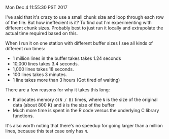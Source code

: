 Mon Dec  4 11:55:30 PST 2017

I've said that it's crazy to use a small chunk size and loop through each
row of the file. But how ineffecient is it? To find out I'm experimenting
with different chunk sizes. Probably best to just run it locally and
extrapolate the actual time required based on this.

When I run it on one station with different buffer sizes I see all kinds of
different run times:

- 1 million lines in the buffer takes takes 1.24 seconds
- 10,000 lines takes 3.4 seconds.
- 1,000 lines takes 18 seconds.
- 100 lines takes 3 minutes.
- 1 line takes more than 3 hours (Got tired of waiting)

There are a few reasons for why it takes this long:

- It allocates memory `O(N / B)` times, where `N` is the size of
  the original data (about 800 K) and `B` is the size of the buffer
- Much more time is spent in the R code versus the underlying C library
  functions.

It's also worth noting that there's no speedup for going larger than a
million lines, because this test case only has `N`. 
